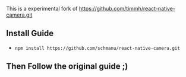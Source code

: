 This is a experimental fork of https://github.com/timmh/react-native-camera.git

## Install Guide

* `npm install https://github.com/schmanu/react-native-camera.git`

##  Then Follow the original guide ;)
